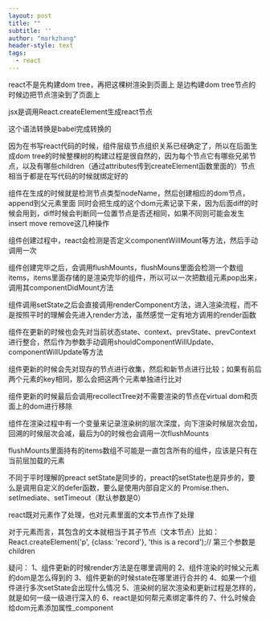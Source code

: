 ```yaml
---
layout: post
title: ""
subtitle: ''
author: "markzhang"
header-style: text
tags:
  - react
---
```


react不是先构建dom tree，再把这棵树渲染到页面上
是边构建dom tree节点的时候边把节点渲染到了页面上

jsx是调用React.createElement生成react节点

这个语法转换是babel完成转换的

因为在书写react代码的时候，组件层级节点组织关系已经确定了，所以在后面生成dom tree的时候整棵树的构建过程是很自然的，因为每个节点它有哪些兄弟节点，以及有哪些children（通过attributes传到createElement函数里面的）节点相当于都是在写代码的时候就绑定好的

组件在生成的时候就是检测节点类型nodeName，然后创建相应的dom节点，append到父元素里面
同时会把生成的这个dom元素记录下来，因为后面diff的时候会用到，diff时候会判断同一位置节点是否还相同，如果不同则可能会发生insert move remove这几种操作

组件创建过程中，react会检测是否定义componentWillMount等方法，然后手动调用一次

组件创建完毕之后，会调用flushMounts，flushMouns里面会检测一个数组items，items里面存储的是渲染完毕的组件，所以可以一次把数组元素pop出来，调用其componentDidMount方法

组件调用setState之后会直接调用renderComponent方法，进入渲染流程，而不是按照平时的理解会先进入render方法，虽然感觉一定有地方调用的render函数

组件在更新的时候也会先对当前状态state、context、prevState、prevContext进行整合，然后作为参数手动调用shouldComponentWillUpdate、componentWillUpdate等方法

组件更新的时候会先对现存的节点进行收集，然后和新节点进行比较；如果有前后两个元素的key相同，那么会把这两个元素单独进行比对

组件更新的时候最后会调用recollectTree对不需要渲染的节点在virtual dom和页面上的dom进行移除

组件在渲染过程中有一个变量来记录渲染树的层次深度，向下渲染时候层次会加，回溯的时候层次会减，最后为0的时候也会调用一次flushMounts

flushMounts里面持有的items数组不可能是一直包含所有的组件，应该是只有在当前层加载的元素

不同于平时理解的preact setState是同步的，preact的setState也是异步的，要么是调用自定义的defer函数，要么是使用内部自定义的
Promise.then、setImediate、setTimeout（默认参数是0）

react既对元素作了处理，也对元素里面的文本节点作了处理

对于元素而言，其包含的文本就相当于其子节点（文本节点）比如：React.createElement('p', {class: 'record'}, 'this is a record');// 第三个参数是children


疑问：
1、组件更新的时候render方法是在哪里调用的
2、组件渲染的时候父元素的dom是怎么得到的
3、组件更新的时候state在哪里进行合并的
4、如果一个组件进行多次setState会出现什么情况
5、渲染树的层次渲染和更新过程是怎样的，就是如何一级一级进行深入的
6、react是如何帮元素绑定事件的
7、什么时候会给dom元素添加属性_component